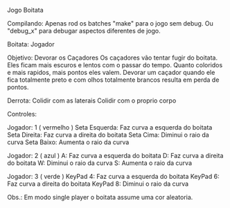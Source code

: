 Jogo Boitata

Compilando:
Apenas rod os batches "make" para o jogo sem debug. Ou "debug_x" para debugar aspectos diferentes de jogo.


Boitata: Jogador

Objetivo: Devorar os Caçadores
Os caçadores vão tentar fugir do boitata.
Eles ficam mais escuros e lentos com o passar do tempo.
Quanto coloridos e mais rapidos, mais pontos eles valem.
Devorar um caçador quando ele fica totalmente preto e com olhos totalmente brancos resulta em perda de pontos.


Derrota:
Colidir com as laterais
Colidir com o proprio corpo


Controles:

Jogador: 1 ( vermelho )
Seta Esquerda: Faz curva a esquerda do boitata
Seta Direita: Faz curva a direita do boitata
Seta Cima: Diminui o raio da curva
Seta Baixo: Aumenta o raio da curva


Jogador: 2 ( azul )
A: Faz curva a esquerda do boitata
D: Faz curva a direita do boitata
W: Diminui o raio da curva
S: Aumenta o raio da curva


Jogador: 3 ( verde )
KeyPad 4: Faz curva a esquerda do boitata
KeyPad 6: Faz curva a direita do boitata
KeyPad 8: Diminui o raio da curva


Obs.: Em modo single player o boitata assume uma cor aleatoria.
